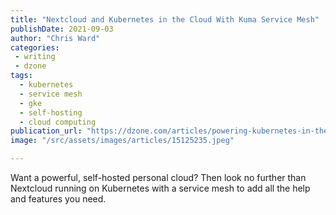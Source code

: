 ```yaml
---
title: "Nextcloud and Kubernetes in the Cloud With Kuma Service Mesh"
publishDate: 2021-09-03
author: "Chris Ward"
categories:
 - writing
 - dzone
tags:
  - kubernetes
  - service mesh
  - gke
  - self-hosting
  - cloud computing
publication_url: "https://dzone.com/articles/powering-kubernetes-in-the-cloud-with-kuma-service-1"
image: "/src/assets/images/articles/15125235.jpeg"

---
```

Want a powerful, self-hosted personal cloud? Then look no further than Nextcloud running on Kubernetes with a service mesh to add all the help and features you need.

